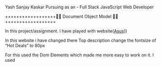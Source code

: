Yash Sanjay Kaskar
Pursuing as an  -  Full Stack JavaScript Web Developer


++++++++++++++++++👨‍💻  Document Object Model  👨‍💻++++++++++++++++++

In this project/assignment. I have played with website([Asus](https://www.asus.com/in/)))

In this website i have changed there Top description change the fontsize of “Hot Deals” to 80px

For this used the Dom Elements which made me more easy to work on it. 
I used <Query Selctor> <Style> <FontSize>


